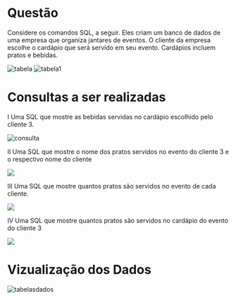 <h1> Questão </h1>
<p> Considere os comandos SQL, a seguir. Eles criam um banco de dados de 
uma empresa que organiza jantares de eventos. O cliente da empresa
escolhe o cardápio que será servido em seu evento. Cardápios incluem
pratos e bebidas.</p>

<img src="https://github.com/wellingtonzeroone/mysql_questao_concurso/assets/165533130/cbf357ea-70e4-42a6-a102-cc7d10ea197a" alt="tabela" style="heigth:400px;">
<img src="https://github.com/wellingtonzeroone/mysql_questao_concurso/assets/165533130/6fc597e8-2715-4b47-a567-3ef8f1e93872" alt="tabela1" style="heigth:300px;">

<h1>Consultas a ser realizadas</h1>
<p>I Uma SQL que mostre as bebidas servidas no cardápio escolhido pelo cliente 3. </p>
<img src="https://github.com/wellingtonzeroone/mysql_questao_concurso/assets/165533130/454a085b-6737-4818-8134-91620a822a84" alt="consulta" style="heigth: 300px;">
<p>II Uma SQL que mostre o nome dos pratos servidos no evento do cliente 3 e o respectivo nome do cliente</p>
<img src="https://github.com/wellingtonzeroone/mysql_questao_concurso/assets/165533130/00a78b82-5a15-433a-8464-24f0ebf375d6" style="heigth: 300px;">
<p>III Uma SQL que mostre quantos pratos são servidos no evento de cada cliente.</p>
<img src="https://github.com/wellingtonzeroone/mysql_questao_concurso/assets/165533130/c3fafd69-844f-414e-83d2-7caa3ce1270d" style="heigth: 300px;">
<p>IV Uma SQL que mostre quantos pratos são servidos no cardápio do evento do cliente 3</p>
<img src="https://github.com/wellingtonzeroone/mysql_questao_concurso/assets/165533130/d180f6e2-ae3c-4c56-aa1a-dfc40d3b22d4" style="heigth: 300px;">

<h1>Vizualização dos Dados</h1>

![tabelasdados](https://github.com/wellingtonzeroone/mysql_questao_concurso/assets/165533130/de5ba8ce-2613-42d6-a574-858ecc9dad09)
